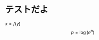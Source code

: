 <script async src="https://cdn.jsdelivr.net/npm/mathjax@3/es5/tex-chtml.js" id="MathJax-script"></script>
# テストだよ
$x = f(y)$
$$
p = \log(e^p)
$$